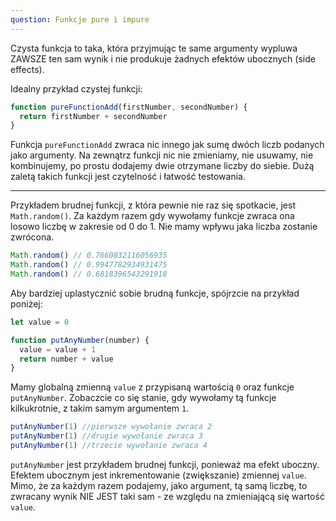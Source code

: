 ```yaml
---
question: Funkcje pure i impure
---
```


Czysta funkcja to taka, która przyjmując te same argumenty wypluwa ZAWSZE ten sam wynik i nie produkuje żadnych efektów ubocznych (side effects).

Idealny przykład czystej funkcji:
```javascript
function pureFunctionAdd(firstNumber, secondNumber) {
  return firstNumber + secondNumber
}
```

Funkcja `pureFunctionAdd` zwraca nic innego jak sumę dwóch liczb podanych jako argumenty. Na zewnątrz funkcji nic nie zmieniamy, nie usuwamy, nie kombinujemy, po
prostu dodajemy dwie otrzymane liczby do siebie. Dużą zaletą takich funkcji jest czytelność i łatwość testowania.

---

Przykładem brudnej funkcji, z która pewnie nie raz się spotkacie, jest `Math.random()`. Za każdym razem gdy wywołamy funkcje zwraca ona losowo liczbę
w zakresie od 0 do 1. Nie mamy wpływu jaka liczba zostanie zwrócona.

```javascript
Math.random() // 0.7660832116056935
Math.random() // 0.9947782934931475
Math.random() // 0.6818396543291918
```

Aby bardziej uplastycznić sobie brudną funkcje, spójrzcie na przykład poniżej:

```javascript
let value = 0

function putAnyNumber(number) {
  value = value + 1
  return number + value
}
```

Mamy globalną zmienną `value` z przypisaną wartością `0` oraz funkcje `putAnyNumber`. 
Zobaczcie co się stanie, gdy wywołamy tą funkcje kilkukrotnie, z takim samym argumentem `1`. 

```javascript
putAnyNumber(1) //pierwsze wywołanie zwraca 2
putAnyNumber(1) //drugie wywołanie zwraca 3
putAnyNumber(1) //trzecie wywołanie zwraca 4
```

`putAnyNumber` jest przykładem brudnej funkcji, ponieważ ma efekt uboczny. Efektem ubocznym jest inkrementowanie (zwiększanie) zmiennej `value`. 
Mimo, że za każdym razem podajemy, jako argument, tą samą liczbę, to zwracany wynik NIE JEST taki sam - ze względu na zmieniającą się wartość `value`.